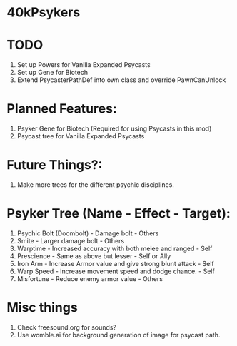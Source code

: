 # 40kPsykers

# TODO
1. Set up Powers for Vanilla Expanded Psycasts
2. Set up Gene for Biotech
3. Extend PsycasterPathDef into own class and override PawnCanUnlock

# Planned Features:
1. Psyker Gene for Biotech (Required for using Psycasts in this mod)
2. Psycast tree for Vanilla Expanded Psycasts

# Future Things?:
1. Make more trees for the different psychic disciplines.

# Psyker Tree (Name - Effect - Target):
1. Psychic Bolt (Doombolt) - Damage bolt - Others
2. Smite - Larger damage bolt - Others
3. Warptime - Increased accuracy with both melee and ranged - Self
4. Prescience - Same as above but lesser - Self or Ally
5. Iron Arm - Increase Armor value and give strong blunt attack - Self	
6. Warp Speed - Increase movement speed and dodge chance. - Self
7. Misfortune - Reduce enemy armor value - Others



# Misc things
1. Check freesound.org for sounds?
2. Use womble.ai for background generation of image for psycast path.